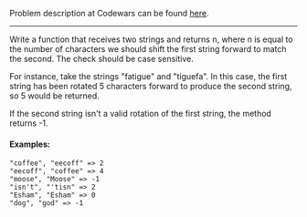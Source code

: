 Problem description at Codewars can be found
[here](https://www.codewars.com/kata/5596f6e9529e9ab6fb000014/train/python).

-------------

Write a function that receives two strings and returns n, where n is equal to the number of
characters we should shift the first string forward to match the second. The check should be case
sensitive.
<br>

For instance, take the strings "fatigue" and "tiguefa". In this case, the first string has been
rotated 5 characters forward to produce the second string, so 5 would be returned.
<br>

If the second string isn't a valid rotation of the first string, the method returns -1.
<br>

#### Examples:
```
"coffee", "eecoff" => 2
"eecoff", "coffee" => 4
"moose", "Moose" => -1
"isn't", "'tisn" => 2
"Esham", "Esham" => 0
"dog", "god" => -1
```
